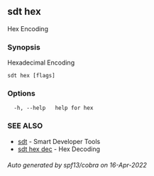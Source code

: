 ## sdt hex

Hex Encoding

### Synopsis

Hexadecimal Encoding

```
sdt hex [flags]
```

### Options

```
  -h, --help   help for hex
```

### SEE ALSO

* [sdt](sdt.md)	 - Smart Developer Tools
* [sdt hex dec](sdt_hex_dec.md)	 - Hex Decoding

###### Auto generated by spf13/cobra on 16-Apr-2022
